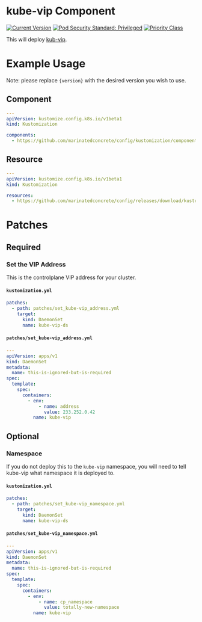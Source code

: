 # kube-vip Component

[![Current Version](https://img.shields.io/badge/dynamic/json?style=for-the-badge&label=version&query=%24.kustomization%2Fcomponents%2Fkube-vip&url=https%3A%2F%2Fraw.githubusercontent.com%2Fmarinatedconcrete%2Fconfig%2Frefs%2Fheads%2Fmain%2F.release-please-manifest.json)](https://github.com/marinatedconcrete/config/releases?q=%22kustomize-kube-vip%22)
[![Pod Security Standard: Privileged](https://img.shields.io/badge/pod_security_standard-privileged-red?style=for-the-badge&logo=kubernetes&logoColor=%23326CE5)](https://kubernetes.io/docs/concepts/security/pod-security-standards/)
[![Priority Class](https://img.shields.io/badge/dynamic/yaml?style=for-the-badge&label=priorityclass&url=https%3A%2F%2Fgithub.com%2Fmarinatedconcrete%2Fconfig%2Fraw%2Frefs%2Fheads%2Fmain%2Fkustomization%2Fcomponents%2Fkube-vip%2Fstatefulset.yml&query=%24.spec.template.spec.priorityClassName)](https://github.com/marinatedconcrete/config/tree/main/kustomization/components/priorityclass)

This will deploy [kub-vip](https://kube-vip.io/).

# Example Usage

Note: please replace `{version}` with the desired version you wish to use.

## Component

```yaml
---
apiVersion: kustomize.config.k8s.io/v1beta1
kind: Kustomization

components:
  - https://github.com/marinatedconcrete/config/kustomization/components/kube-vip?ref=kustomize-kube-vip@v{version}
```

## Resource

```yaml
---
apiVersion: kustomize.config.k8s.io/v1beta1
kind: Kustomization

resources:
  - https://github.com/marinatedconcrete/config/releases/download/kustomize-kube-vip@v{version}/kube-vip.yml
```

# Patches

## Required

### Set the VIP Address

This is the controlplane VIP address for your cluster.

#### `kustomization.yml`

```yaml
patches:
  - path: patches/set_kube-vip_address.yml
    target:
      kind: DaemonSet
      name: kube-vip-ds
```

#### `patches/set_kube-vip_address.yml`

```yaml
---
apiVersion: apps/v1
kind: DaemonSet
metadata:
  name: this-is-ignored-but-is-required
spec:
  template:
    spec:
      containers:
        - env:
            - name: address
              value: 233.252.0.42
          name: kube-vip
```

## Optional

### Namespace

If you do not deploy this to the `kube-vip` namespace, you will need to tell kube-vip what namespace it is deployed to.

#### `kustomization.yml`

```yaml
patches:
  - path: patches/set_kube-vip_namespace.yml
    target:
      kind: DaemonSet
      name: kube-vip-ds
```

#### `patches/set_kube-vip_namespace.yml`

```yaml
---
apiVersion: apps/v1
kind: DaemonSet
metadata:
  name: this-is-ignored-but-is-required
spec:
  template:
    spec:
      containers:
        - env:
            - name: cp_namespace
              value: totally-new-namespace
          name: kube-vip
```
